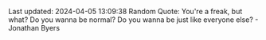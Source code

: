 Last updated: 2024-04-05 13:09:38
Random Quote: You're a freak, but what? Do you wanna be normal? Do you wanna be just like everyone else? - Jonathan Byers